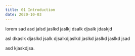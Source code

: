 ```yaml
---
title: 01 Introduction
date: 2020-10-03
---
```


lorem sad asd jalsd jaslkd jaslkj dsalk djsalk jdaskjd

<!--more-->

asl dkaslk djaslkd jsalk djsalkdjaslkd jaslkd jaslkd jaslkd jsad

asd kjaskdjsa.
